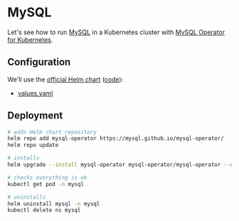 # MySQL

Let's see how to run [MySQL](https://www.mysql.com/) in a Kubernetes cluster with [MySQL Operator for Kubernetes](https://dev.mysql.com/doc/mysql-operator/en/).

## Configuration

We'll use the [official Helm chart](https://dev.mysql.com/doc/mysql-operator/en/mysql-operator-installation-helm.html) ([code](https://github.com/mysql/mysql-operator)):

- [values.yaml](https://github.com/mysql/mysql-operator/blob/trunk/helm/mysql-operator/values.yaml)

## Deployment

```bash
# adds Helm chart repository
helm repo add mysql-operator https://mysql.github.io/mysql-operator/
helm repo update

# installs
helm upgrade --install mysql-operator mysql-operator/mysql-operator --namespace mysql --create-namespace

# checks everything is ok
kubectl get pod -n mysql

# uninstalls
helm uninstall mysql -n mysql
kubectl delete ns mysql
```

<!-- The ouput of this command is very interesting:

  MySQL can be accessed via port 3306 on the following DNS name from within your cluster: mysql-xxxxxxx.default.svc.cluster.local

  To get your root password run: `MYSQL_ROOT_PASSWORD=$(kubectl get secret --namespace default mysql-xxxxxxx -o jsonpath="{.data.mysql-root-password}" | base64 --decode; echo)`

  To connect to your database:

  1. Run an Ubuntu pod that you can use as a client: `kubectl run -i --tty ubuntu --image=ubuntu:18.04 --restart=Never -- bash -il`

  2. Install the mysql client: `$ apt-get update && apt-get install mysql-client -y`

  3. Connect using the mysql cli, then provide your password: `$ mysql -h mysql-xxxxxxx -p`

  To connect to your database directly from outside the K8s cluster: MYSQL_HOST=127.0.0.1, MYSQL_PORT=3306. Execute the following command to route the connection: `kubectl port-forward svc/mysql-xxxxxxx 3306` and `mysql -h ${MYSQL_HOST} -P${MYSQL_PORT} -u root -p${MYSQL_ROOT_PASSWORD}`.

As usual, look at the progress with `kubectl get pods` ("STATUS" column).

At the end, clean your cluster `helm uninstall mysql-xxxxxxx`. -->
